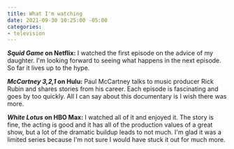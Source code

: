```yaml
---
title: What I'm watching
date: 2021-09-30 10:25:00 -05:00
categories:
- television
---
```


***Squid Game* on Netflix:** I watched the first episode on the advice of my daughter. I'm looking forward to seeing what happens in the next episode. So far it lives up to the hype.

***McCartney 3,2,1* on Hulu:** Paul McCartney talks to music producer Rick Rubin and shares stories from his career. Each episode is fascinating and goes by too quickly. All I can say about this documentary is I wish there was more.

***White Lotus* on HBO Max:** I watched all of it and enjoyed it. The story is fine, the acting is good and it has all of the production values of a great show, but a lot of the dramatic buildup leads to not much. I'm glad it was a limited series because I'm not sure I would have stuck it out for much more.